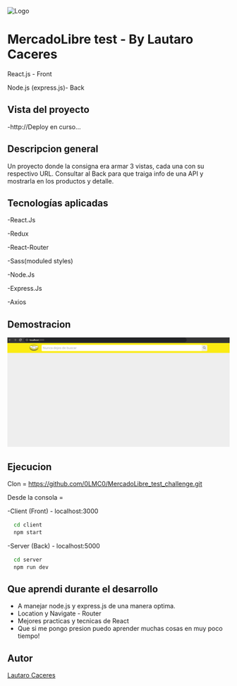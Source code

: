 
![Logo](https://www.ashoka.org/sites/default/files/styles/4_10_width_desktop/public/5eab896f44de35c7fc0c89ab275b85e299455ad4_casestudy_mercadolibre_thumbnail_522x300.png?itok=rUoYRYXF)


# MercadoLibre test - By Lautaro Caceres

React.js - Front

Node.js (express.js)- Back 

## Vista del proyecto

-http://Deploy en curso...


## Descripcion general

Un proyecto donde la consigna era armar 3 vistas, cada una con su respectivo URL.
Consultar al Back para que traiga info de una API y mostrarla en los productos y detalle. 
## Tecnologías aplicadas

-React.Js

-Redux

-React-Router

-Sass(moduled styles)

-Node.Js

-Express.Js

-Axios

## Demostracion

![](https://github.com/0LMC0/MercadoLibre_test_challenge/blob/main/demostracion.gif)

## Ejecucion

Clon = https://github.com/0LMC0/MercadoLibre_test_challenge.git

Desde la consola =

-Client (Front) - localhost:3000

```bash
  cd client
  npm start
```
-Server (Back) - localhost:5000

```bash
  cd server
  npm run dev
```
    
## Que aprendi durante el desarrollo

 - A manejar node.js y express.js de una manera optima.
 - Location y Navigate - Router
 - Mejores practicas y tecnicas de React
 - Que si me pongo presion puedo aprender muchas cosas en muy poco tiempo!


## Autor

[Lautaro Caceres](https://www.github.com/0LMC0)

